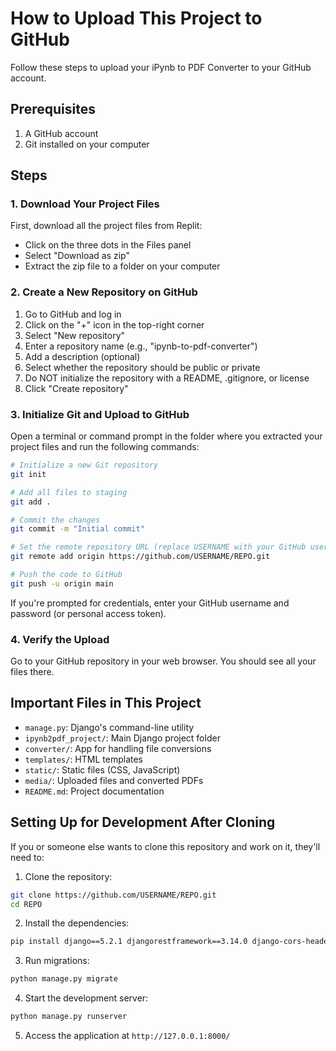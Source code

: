 # How to Upload This Project to GitHub

Follow these steps to upload your iPynb to PDF Converter to your GitHub account.

## Prerequisites

1. A GitHub account
2. Git installed on your computer

## Steps

### 1. Download Your Project Files

First, download all the project files from Replit:
- Click on the three dots in the Files panel
- Select "Download as zip"
- Extract the zip file to a folder on your computer

### 2. Create a New Repository on GitHub

1. Go to GitHub and log in
2. Click on the "+" icon in the top-right corner
3. Select "New repository"
4. Enter a repository name (e.g., "ipynb-to-pdf-converter")
5. Add a description (optional)
6. Select whether the repository should be public or private
7. Do NOT initialize the repository with a README, .gitignore, or license
8. Click "Create repository"

### 3. Initialize Git and Upload to GitHub

Open a terminal or command prompt in the folder where you extracted your project files and run the following commands:

```bash
# Initialize a new Git repository
git init

# Add all files to staging
git add .

# Commit the changes
git commit -m "Initial commit"

# Set the remote repository URL (replace USERNAME with your GitHub username and REPO with your repository name)
git remote add origin https://github.com/USERNAME/REPO.git

# Push the code to GitHub
git push -u origin main
```

If you're prompted for credentials, enter your GitHub username and password (or personal access token).

### 4. Verify the Upload

Go to your GitHub repository in your web browser. You should see all your files there.

## Important Files in This Project

- `manage.py`: Django's command-line utility
- `ipynb2pdf_project/`: Main Django project folder
- `converter/`: App for handling file conversions
- `templates/`: HTML templates
- `static/`: Static files (CSS, JavaScript)
- `media/`: Uploaded files and converted PDFs
- `README.md`: Project documentation

## Setting Up for Development After Cloning

If you or someone else wants to clone this repository and work on it, they'll need to:

1. Clone the repository:
```bash
git clone https://github.com/USERNAME/REPO.git
cd REPO
```

2. Install the dependencies:
```bash
pip install django==5.2.1 djangorestframework==3.14.0 django-cors-headers==4.3.1 nbconvert==7.11.0 nbformat==5.9.2 weasyprint==60.2
```

3. Run migrations:
```bash
python manage.py migrate
```

4. Start the development server:
```bash
python manage.py runserver
```

5. Access the application at `http://127.0.0.1:8000/`